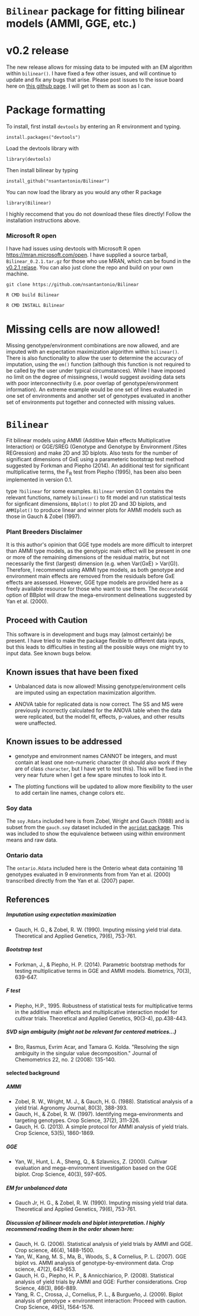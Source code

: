# ```Bilinear``` package for fitting bilinear models (AMMI, GGE, etc.)

# v0.2 release

The new release allows for missing data to be imputed with an EM algorithm within ```bilinear()```. I have fixed a few other issues, and will continue to update and fix any bugs that arise. Please post issues to the issue board here on [this github page](https://github.com/nsantantonio/Bilinear/issues). I will get to them as soon as I can.

# Package formatting

<!-- (August 21, 2017, eclipse edition)  This is the first formal R package for ```bilinear```, version 0.1!  To install, first install ```devtools``` by entering an R environment and typing.  -->

To install, first install ```devtools``` by entering an R environment and typing.  

```install.packages("devtools")```

Load the devtools library with

```library(devtools)```

Then install bilinear by typing

```install_github("nsantantonio/Bilinear")```

You can now load the library as you would any other R package

```library(Bilinear)```

I highly reccomend that you do not download these files directly! Follow the installation instructions above.

### Microsoft R open

I have had issues using devtools with Microsoft R open <https://mran.microsoft.com/open>. I have supplied a source tarball, ```Bilinear_0.2.1.tar.gz``` for those who use MRAN, which can be found in the [v0.2.1 relase](https://github.com/nsantantonio/Bilinear/releases/tag/v0.2.1). You can also just clone the repo and build on your own machine. 

```git clone https://github.com/nsantantonio/Bilinear```

```R CMD build Bilinear```

```R CMD INSTALL Bilinear```

# Missing cells are now allowed!
Missing genotype/environment combinations are now allowed, and are imputed with an expectation maximization algorithm within ```bilinear()```. There is also functionality to allow the user to determine the accuracy of imputation, using the ```em()``` function (although this function is not required to be called by the user under typical circumstances). While I have imposed no limit on the degree of missingness, I would suggest avoiding data sets with poor interconnectivity (i.e. poor overlap of genotype/environment information). An extreme example would be one set of lines evaluated in one set of environments and another set of genotypes evaluated in another set of environments put together and connected with missing values. 

# ```Bilinear```

Fit bilinear models using AMMI (Additive Main effects Multiplicative Interaction) or GGE/SREG (Genotype and Genotype by Environment /Sites REGression) and make 2D and 3D biplots.  Also tests for the number of significant dimensions of GxE using a parameteric bootstrap test method suggested by Forkman and Piepho (2014). An additional test for significant multiplicative terms, the F<sub>R</sub> test from Piepho (1995), has been also been implemented in version 0.1.

type ```?bilinear``` for some examples.  ```Bilinear``` version 0.1 contains the relevant functions, namely ```bilinear()``` to fit model and run statistical tests for signficant dimensions, ```BBplot()``` to plot 2D and 3D biplots, and ```AMMIplot()``` to produce linear and winner plots for AMMI models such as those in Gauch & Zobel (1997).

### Plant Breeders Disclaimer
It is this author's opinion that GGE type models are more difficult to interpret than AMMI type models, as the genotypic main effect will be present in one or more of the remaining dimensions of the residual matrix, but not necessarily the first (largest) dimension (e.g. when Var(GxE) > Var(G)).  Therefore, I recommend using AMMI type models, as both genotype and environment main effects are removed from the residuals before GxE effects are assessed.  However, GGE type models are provided here as a freely available resource for those who want to use them. The ```decorateGGE``` option of BBplot will draw the mega-environment delineations suggested by Yan et al. (2000).

## Proceed with Caution
This software is in development and bugs may (almost certainly) be present. I have tried to make the package flexible to different data inputs, but this leads to difficulties in testing all the possible ways one might try to input data. See known bugs below.

## Known issues that have been fixed

* Unbalanced data is now allowed! Missing genotype/environment cells are imputed using an expectation maximization algorithm. 

* ANOVA table for replicated data is now correct. The SS and MS were previously incorrectly calculated for the ANOVA table when the data were replicated, but the model fit, effects, p-values, and other results were unaffected. 

## Known issues to be addressed

* genotype and environment names CANNOT be integers, and must contain at least one non-numeric character (it should also work if they are of class ```character```, but I have yet to test this). This will be fixed in the very near future when I get a few spare minutes to look into it. 

* The plotting functions will be updated to allow more flexibility to the user to add certain line names, change colors etc.
<!-- * the dataframe needs to be sorted by environment and then genotype in order to print the proper mean square values for the PCs. This does not effect the test, but it does make an erroneous Mean Square values for the PCs.  -->

<!-- * There is an inconsistancy in the behavior of the winner plot of ```AMMIplot()``` with some data. I have not had the time to investigate this and do not know when I will get to it. -->


<!-- * Need balanced data.  At this time, the program requires balanced data across genotypes and environments (i.e. all genotypes observed in all environments).  If just one or two cells are missing, you could impute the genotype effect + environment effect (i.e. no GxE) for that cell. The program will run with unequal replication within each location, but each genotype must be observed at least once in each environment, and unequal replication could result in erroneous estimates (the program should print a warning if there is unequal replication).  Eventually an EM algorithm might be implemented to account for unbalanced data as suggested by Gauch and Zorbel (1990). This is planned to be implemented soon. For unbalanced data, where each genotype is observed at least once in each environment, you could cetainly use a mixed model treating genotypes as random and estimate within environment blups.   -->

<!-- ### Eventually R package to CRAN ?:
When I find time to produce a slightly more polished, flexible and tested program, it may be submitted to CRAN as an R package. 
 -->
### Soy data
The ```soy.Rdata``` included here is from Zobel, Wright and Gauch (1988) and is subset from the ```gauch.soy``` dataset included in the [```agridat``` package](https://github.com/kwstat/agridat). This was included to show the equivalence between using within environment means and raw data. 
### Ontario data
The ```ontario.Rdata``` included here is the Onterio wheat data containing 18 genotypes evaluated in 9 environments from from Yan et al. (2000) transcribed directly from the Yan et al. (2007) paper. 


## References 
##### Imputation using expectation maximization
- Gauch, H. G., & Zobel, R. W. (1990). Imputing missing yield trial data. Theoretical and Applied Genetics, 79(6), 753-761.

##### Bootstrap test
- Forkman, J., & Piepho, H. P. (2014). Parametric bootstrap methods for testing multiplicative terms in GGE and AMMI models. Biometrics, 70(3), 639-647. 

##### F test
- Piepho, H.P., 1995. Robustness of statistical tests for multiplicative terms in the additive main effects and multiplicative interaction model for cultivar trials. Theoretical and Applied Genetics, 90(3-4), pp.438-443.

##### SVD sign ambiguity (might not be relevant for centered matrices...)
- Bro, Rasmus, Evrim Acar, and Tamara G. Kolda. "Resolving the sign ambiguity in the singular value decomposition." Journal of Chemometrics 22, no. 2 (2008): 135-140.

#### selected background

##### AMMI
- Zobel, R. W., Wright, M. J., & Gauch, H. G. (1988). Statistical analysis of a yield trial. Agronomy Journal, 80(3), 388-393.
- Gauch, H., & Zobel, R. W. (1997). Identifying mega-environments and targeting genotypes. Crop Science, 37(2), 311-326.
- Gauch, H. G. (2013). A simple protocol for AMMI analysis of yield trials. Crop Science, 53(5), 1860-1869.

##### GGE
- Yan, W., Hunt, L. A., Sheng, Q., & Szlavnics, Z. (2000). Cultivar evaluation and mega-environment investigation based on the GGE biplot. Crop Science, 40(3), 597-605.

##### EM for unbalanced data
- Gauch Jr, H. G., & Zobel, R. W. (1990). Imputing missing yield trial data. Theoretical and Applied Genetics, 79(6), 753-761.

##### Discussion of bilinear models and biplot interpretation. I highly recommend reading them in the order shown here:

- Gauch, H. G. (2006). Statistical analysis of yield trials by AMMI and GGE. Crop science, 46(4), 1488-1500.
- Yan, W., Kang, M. S., Ma, B., Woods, S., & Cornelius, P. L. (2007). GGE biplot vs. AMMI analysis of genotype-by-environment data. Crop science, 47(2), 643-653.
- Gauch, H. G., Piepho, H. P., & Annicchiarico, P. (2008). Statistical analysis of yield trials by AMMI and GGE: Further considerations. Crop Science, 48(3), 866-889.
- Yang, R. C., Crossa, J., Cornelius, P. L., & Burgueño, J. (2009). Biplot analysis of genotype × environment interaction: Proceed with caution. Crop Science, 49(5), 1564-1576.


